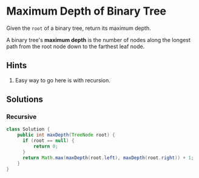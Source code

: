 # Maximum Depth of Binary Tree

Given the `root` of a binary tree, return its maximum depth.

A binary tree's **maximum depth** is the number of nodes along the longest path
from the root node down to the farthest leaf node.

## Hints

1. Easy way to go here is with recursion.

## Solutions

### Recursive

```java
class Solution {
    public int maxDepth(TreeNode root) {
      if (root == null) {
          return 0;
      }
      return Math.max(maxDepth(root.left), maxDepth(root.right)) + 1;
    }
}
```
